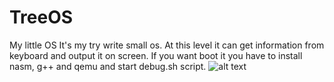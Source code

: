 # TreeOS
My little OS
It's my try write small os. At this level it can get information from keyboard and output it on screen.
If you want boot it you have to install nasm, g++ and qemu and start debug.sh script.
![alt text](https://repository-images.githubusercontent.com/174730705/a52f3380-a361-11e9-9fe7-7a84e0f6fd94)
